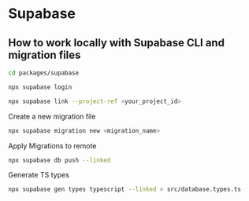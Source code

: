 # Supabase

## How to work locally with Supabase CLI and migration files

```bash
cd packages/supabase
```

```bash
npx supabase login
```

```bash
npx supabase link --project-ref <your_project_id>
```

Create a new migration file

```bash
npx supabase migration new <migration_name>
```

Apply Migrations to remote

```bash
npx supabase db push --linked
```

Generate TS types

```bash
npx supabase gen types typescript --linked > src/database.types.ts
```
